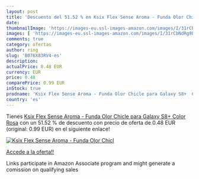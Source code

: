 ```yaml
---
layout: post
title: 'Descuento del 51.52 % en Ksix Flex Sense Aroma - Funda Olor Chicl'
date: 
thumbnailImage: 'https://images-eu.ssl-images-amazon.com/images/I/31rCbNdRg9L._SL200_.jpg'
images: [ 'https://images-eu.ssl-images-amazon.com/images/I/31rCbNdRg9L._SL200_.jpg' ]
comments: true
category: ofertas
author: ring
slug: 'B076X83RV4-es'
description:
actualPrice: 0.48 EUR
currency: EUR
price: 0.48
comparePrice: 0.99 EUR
inStock: true
prodname: 'Ksix Flex Sense Aroma - Funda Olor Chicle para Galaxy S8+  Color Rosa'
country: 'es'
---
```


Tienes [Ksix Flex Sense Aroma - Funda Olor Chicle para Galaxy S8+  Color Rosa](https://www.amazon.es/dp/B076X83RV4/?tag=tolees-21) con un 51.52 % de descuento con precio de oferta de 0.48 EUR (original: 0.99 EUR) en el siguiente enlace!

[![Ksix Flex Sense Aroma - Funda Olor Chicl](https://images-eu.ssl-images-amazon.com/images/I/31rCbNdRg9L._SL200_.jpg)](https://www.amazon.es/dp/B076X83RV4/?tag=tolees-21)

[Accede a la oferta!!](https://www.amazon.es/dp/B076X83RV4/?tag=tolees-21)

Links participate in Amazon Associate program and might generate a comission on qualifying sales


